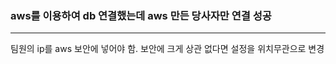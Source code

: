 ### aws를 이용하여 db 연결했는데 aws 만든 당사자만 연결 성공
-------------
팀원의 ip를 aws 보안에 넣어야 함.
보안에 크게 상관 없다면 설정을 위치무관으로 변경


